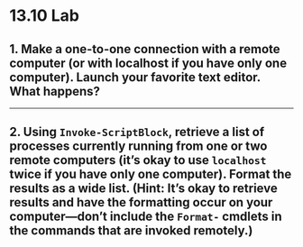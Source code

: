 # 13.10 Lab
## 1. Make a one-to-one connection with a remote computer (or with localhost if you have only one computer). Launch your favorite text editor. What happens?
___
## 2. Using `Invoke-ScriptBlock`, retrieve a list of processes currently running from one or two remote computers (it’s okay to use `localhost` twice if you have only one computer). Format the results as a wide list. (Hint: It’s okay to retrieve results and have the formatting occur on your computer—don’t include the `Format-` cmdlets in the commands that are invoked remotely.)
